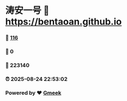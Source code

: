 # 涛安一号 :link: https://bentaoan.github.io 
### :page_facing_up: [116](https://bentaoan.github.io/tag.html) 
### :speech_balloon: 0 
### :hibiscus: 223140 
### :alarm_clock: 2025-08-24 22:53:02 
### Powered by :heart: [Gmeek](https://github.com/Meekdai/Gmeek)
